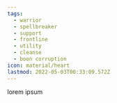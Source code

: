```yaml
---
tags:
  - warrior
  - spellbreaker
  - support
  - frontline
  - utility
  - cleanse
  - boon corruption
icon: material/heart
lastmod: 2022-05-03T00:33:09.572Z
---
```

lorem ipsum